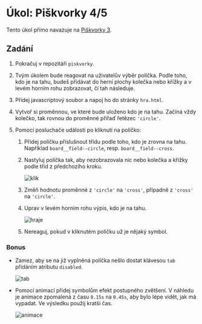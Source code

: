 # Úkol: Piškvorky 4/5

Tento úkol přímo navazuje na [Piškvorky 3](https://github.com/Czechitas-podklady-WEB/Ukol-Piskvorky-3).

## Zadání

1. Pokračuj v repozitáři `piskvorky`.

1. Tvým úkolem bude reagovat na uživatelův výběr políčka. Podle toho, kdo je na tahu, budeš přidávat do herní plochy kolečka nebo křížky a v levém horním rohu zobrazovat, čí tah následuje.

1. Přidej javascriptový soubor a napoj ho do stránky `hra.html`.

1. Vytvoř si proměnnou, ve které bude uloženo kdo je na tahu. Začíná vždy kolečko, tak rovnou do proměnné přiřaď řetězec `'circle'`.

1. Pomocí posluchače událostí po kliknutí na políčko:

   1. Přidej políčku příslušnout třídu podle toho, kdo je zrovna na tahu. Například `board__field--circle`, resp. `board__field--cross`.

   1. Nastyluj políčka tak, aby nezobrazovala nic nebo kolečka a křížky podle tříd z předchozího kroku.

      ![klik](zadani/klik.gif)

   1. Změň hodnotu proměnné z `'circle'` na `'cross'`, případně z `'cross'` na `'circle'`.

   1. Uprav v levém horním rohu výpis, kdo je na tahu.

      ![hraje](zadani/hraje.gif)

   1. Nereaguj, pokud v kliknutém políčku už je nějaký symbol.

### Bonus

- Zamez, aby se na již vyplněná políčka nešlo dostat klávesou `tab` přidáním atributu `disabled`.

  ![tab](zadani/tab.gif)

- Pomocí animací přidej symbolům efekt postupného zvětšení. V náhledu je animace zpomalená z času `0.15s` na `0.45s`, aby bylo lépe vidět, jak má vypadat. Ve výsledku použij kratší čas.

  ![animace](zadani/klik-animace.gif)
